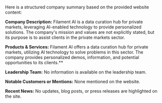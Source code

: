 Here is a structured company summary based on the provided website content:

**Company Description:**
Filament AI is a data curation hub for private markets, leveraging AI-enabled technology to provide personalized solutions. The company's mission and values are not explicitly stated, but its purpose is to assist clients in the private markets sector. 

**Products & Services:**
Filament AI offers a data curation hub for private markets, utilizing AI technology to solve problems in this sector. The company provides personalized demos, information, and potential opportunities to its clients.**

**Leadership Team:**
No information is available on the leadership team.

**Notable Customers or Mentions:**
None mentioned on the website.

**Recent News:**
No updates, blog posts, or press releases are highlighted on the site.